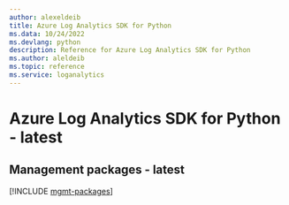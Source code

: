 ```yaml
---
author: alexeldeib
title: Azure Log Analytics SDK for Python
ms.data: 10/24/2022
ms.devlang: python
description: Reference for Azure Log Analytics SDK for Python
ms.author: aleldeib
ms.topic: reference
ms.service: loganalytics
---
```

# Azure Log Analytics SDK for Python - latest

## Management packages - latest
[!INCLUDE [mgmt-packages](log-analytics-mgmt-index.md)]